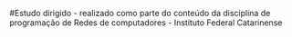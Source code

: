 #Estudo dirigido - realizado como parte do conteúdo da disciplina de programação de
Redes de computadores - Instituto Federal Catarinense
